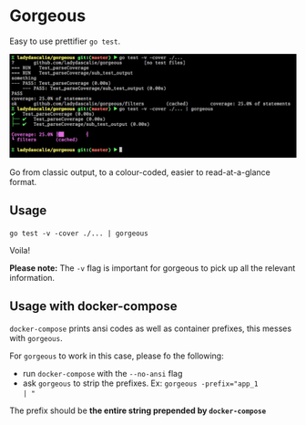 # Gorgeous

Easy to use prettifier `go test`.

![](out.png)

Go from classic output, to a colour-coded, easier to read-at-a-glance format.

## Usage

`go test -v -cover ./... | gorgeous`

Voila!

**Please note:**
The `-v` flag is important for gorgeous to pick up all the relevant information.

## Usage with docker-compose

`docker-compose` prints ansi codes as well as container prefixes, this messes with `gorgeous`.

For `gorgeous` to work in this case, please fo the following:

- run `docker-compose` with the `--no-ansi` flag
- ask `gorgeous` to strip the prefixes. Ex: `gorgeous -prefix="app_1         | "`

The prefix should be **the entire string prepended by `docker-compose`**
